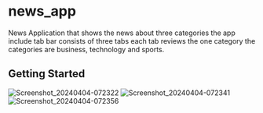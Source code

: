 # news_app

News Application that shows the news about three categories the app include tab bar consists of three tabs each tab reviews the one category the categories are business, technology and sports.

## Getting Started


![Screenshot_20240404-072322](https://github.com/Mohamed-Ahmed14/git_flutter_news_app/assets/152717421/ded9c55d-fb87-4596-8e19-5f9d627f6c9d)
![Screenshot_20240404-072341](https://github.com/Mohamed-Ahmed14/git_flutter_news_app/assets/152717421/9731eccc-3fb2-4d6b-b100-25f3b98e574d)
![Screenshot_20240404-072356](https://github.com/Mohamed-Ahmed14/git_flutter_news_app/assets/152717421/c4dcaff0-dda9-4aee-8298-b58f1d220d99)
